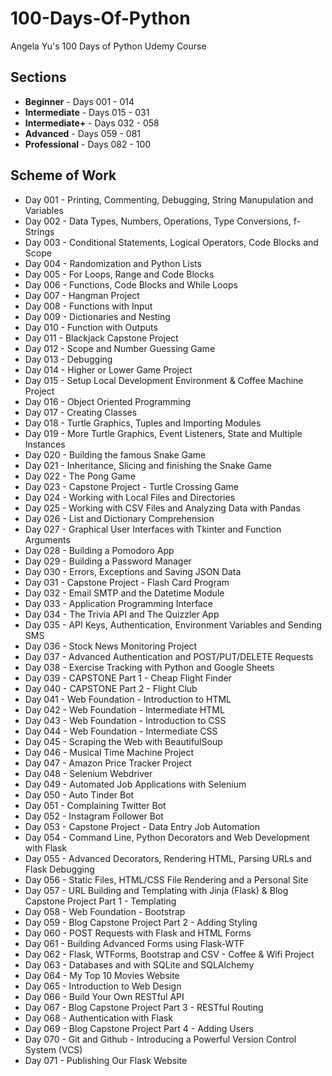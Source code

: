# 100-Days-Of-Python
 Angela Yu's 100 Days of Python Udemy Course

## Sections
- **Beginner** - Days 001 - 014
- **Intermediate** - Days 015 - 031
- **Intermediate+** - Days 032 - 058
- **Advanced** - Days 059 - 081
- **Professional** - Days 082 - 100

## Scheme of Work
- Day 001 - Printing, Commenting, Debugging, String Manupulation and Variables
- Day 002 - Data Types, Numbers, Operations, Type Conversions, f-Strings
- Day 003 - Conditional Statements, Logical Operators, Code Blocks and Scope
- Day 004 - Randomization and Python Lists
- Day 005 - For Loops, Range and Code Blocks
- Day 006 - Functions, Code Blocks and While Loops
- Day 007 - Hangman Project
- Day 008 - Functions with Input
- Day 009 - Dictionaries and Nesting
- Day 010 - Function with Outputs
- Day 011 - Blackjack Capstone Project
- Day 012 - Scope and Number Guessing Game
- Day 013 - Debugging
- Day 014 - Higher or Lower Game Project
- Day 015 - Setup Local Development Environment & Coffee Machine Project
- Day 016 - Object Oriented Programming
- Day 017 - Creating Classes
- Day 018 - Turtle Graphics, Tuples and Importing Modules
- Day 019 - More Turtle Graphics, Event Listeners, State and Multiple Instances
- Day 020 - Building the famous Snake Game
- Day 021 - Inheritance, Slicing and finishing the Snake Game
- Day 022 - The Pong Game
- Day 023 - Capstone Project - Turtle Crossing Game
- Day 024 - Working with Local Files and Directories
- Day 025 - Working with CSV Files and Analyzing Data with Pandas
- Day 026 - List and Dictionary Comprehension
- Day 027 - Graphical User Interfaces with Tkinter and Function Arguments
- Day 028 - Building a Pomodoro App
- Day 029 - Building a Password Manager
- Day 030 - Errors, Exceptions and Saving JSON Data
- Day 031 - Capstone Project - Flash Card Program
- Day 032 - Email SMTP and the Datetime Module
- Day 033 - Application Programming Interface
- Day 034 - The Trivia API and The Quizzler App
- Day 035 - API Keys, Authentication, Environment Variables and Sending SMS
- Day 036 - Stock News Monitoring Project
- Day 037 - Advanced Authentication and POST/PUT/DELETE Requests
- Day 038 - Exercise Tracking with Python and Google Sheets
- Day 039 - CAPSTONE Part 1 - Cheap Flight Finder
- Day 040 - CAPSTONE Part 2 - Flight Club
- Day 041 - Web Foundation - Introduction to HTML
- Day 042 - Web Foundation - Intermediate HTML
- Day 043 - Web Foundation - Introduction to CSS
- Day 044 - Web Foundation - Intermediate CSS
- Day 045 - Scraping the Web with BeautifulSoup
- Day 046 - Musical Time Machine Project
- Day 047 - Amazon Price Tracker Project
- Day 048 - Selenium Webdriver
- Day 049 - Automated Job Applications with Selenium
- Day 050 - Auto Tinder Bot
- Day 051 - Complaining Twitter Bot
- Day 052 - Instagram Follower Bot
- Day 053 - Capstone Project - Data Entry Job Automation
- Day 054 - Command Line, Python Decorators and Web Development with Flask
- Day 055 - Advanced Decorators, Rendering HTML, Parsing URLs and Flask Debugging
- Day 056 - Static Files, HTML/CSS File Rendering and a Personal Site
- Day 057 - URL Building and Templating with Jinja (Flask) & Blog Capstone Project Part 1 - Templating
- Day 058 - Web Foundation - Bootstrap
- Day 059 - Blog Capstone Project Part 2 - Adding Styling
- Day 060 - POST Requests with Flask and HTML Forms
- Day 061 - Building Advanced Forms using Flask-WTF
- Day 062 - Flask, WTForms, Bootstrap and CSV - Coffee & Wifi Project
- Day 063 - Databases and with SQLite and SQLAlchemy
- Day 064 - My Top 10 Movies Website
- Day 065 - Introduction to Web Design
- Day 066 - Build Your Own RESTful API
- Day 067 - Blog Capstone Project Part 3 - RESTful Routing
- Day 068 - Authentication with Flask
- Day 069 - Blog Capstone Project Part 4 - Adding Users
- Day 070 - Git and Github - Introducing a Powerful Version Control System (VCS)
- Day 071 - Publishing Our Flask Website
